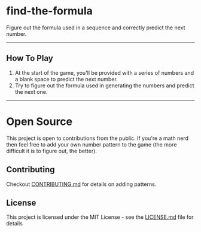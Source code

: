 # find-the-formula
Figure out the formula used in a sequence and correctly predict the next number.
___

## How To Play
1. At the start of the game, you'll be provided with a series of numbers and a blank space to predict the next number.
2. Try to figure out the formula used in generating the numbers and predict the next one.

___

# Open Source
This project is open to contributions from the public. 
If you're a math nerd then feel free to add your own number pattern to the game (the more difficult it is to figure out, the better).

## Contributing
Checkout [CONTRIBUTING.md](.github/CONTRIBUTING.md) for details on adding patterns.

## License
This project is licensed under the MIT License - see the [LICENSE.md](.github/LICENSE) file for details

